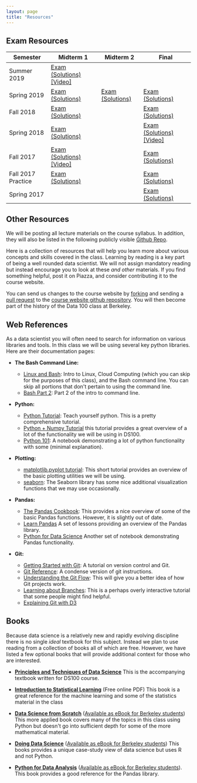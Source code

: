 ```yaml
---
layout: page
title: "Resources"
---
```


## Exam Resources

| Semester           | Midterm 1                                                                                                                                                                                    | Midterm 2                                                                                                | Final                                                                                                                                                                                    |
| ------------------ | -------------------------------------------------------------------------------------------------------------------------------------------------------------------------------------------- | -------------------------------------------------------------------------------------------------------- | ---------------------------------------------------------------------------------------------------------------------------------------------------------------------------------------- |
| Summer 2019        | [Exam](assets/exams/su19/su19mt_blank.pdf) [(Solutions)](assets/exams/su19/su19mt_sol.pdf) [[Video]](https://www.youtube.com/watch?v=7UVjFuRTHMc)                                                                                                   |                                                                                                          |                                                                                                                                                                                          |
| Spring 2019        | [Exam](assets/exams/sp19/data100_sp19_mt1.pdf) [(Solutions)](assets/exams/sp19/data100_sp19_mt1_sol.pdf)                                                                                     | [Exam](assets/exams/sp19/data100_sp19_mt2.pdf) [(Solutions)](assets/exams/sp19/data100_sp19_mt2_sol.pdf) | [Exam](assets/exams/sp19/data100_sp19_final.pdf) [(Solutions)](assets/exams/sp19/data100_sp19_final_sol.pdf)                                                                             |
| Fall 2018          | [Exam](assets/exams/fa18/fa18midterm.pdf) [(Solutions)](assets/exams/fa18/fa18midtermsol.pdf)                                                                                                |                                                                                                          | [Exam](assets/exams/fa18/fa18final.pdf) [(Solutions)](assets/exams/fa18/fa18finalsol.pdf)                                                                                                |
| Spring 2018        | [Exam](assets/exams/sp18/sp18midterm.pdf) [(Solutions)](assets/exams/sp18/sp18midtermsol.pdf)                                                                                                |                                                                                                          | [Exam](assets/exams/sp18/sp18final.pdf) [(Solutions)](assets/exams/sp18/sp18finalsol.pdf) [[Video]](https://www.youtube.com/watch?v=5JU0Xe46DnA&list=PLQCcNQgUcDfrBO7dpL-Pv6e0LYGeqsHKr) |
| Fall 2017          | [Exam](assets/exams/fa17/fa17midterm.pdf) [(Solutions)](assets/exams/fa17/fa17midtermsol.pdf) [[Video]](https://www.youtube.com/watch?v=uYS4ZBB0aZU&list=PLQCcNQgUcDfqAD1D9g9P9SUYo0tdXQpSY) |                                                                                                          | [Exam](assets/exams/fa17/fa17final.pdf) [(Solutions)](assets/exams/fa17/fa17finalsol.pdf)                                                                                                |
| Fall 2017 Practice | [Exam](assets/exams/fa17/fa17practicemidterm.pdf) [(Solutions)](assets/exams/fa17/fa17practicemidtermsol.pdf)                                                                                |                                                                                                          | [Exam](assets/exams/fa17/fa17practicefinal.pdf) [(Solutions)](assets/exams/fa17/fa17practicefinalsol.pdf)                                                                                |
| Spring 2017        |                                                                                                                                                                                              |                                                                                                          | [Exam](assets/exams/sp17/sp17final.pdf) [(Solutions)](assets/exams/sp17/sp17finalsol.pdf)                                                                                                |

## Other Resources

We will be posting all lecture materials on the course syllabus. In addition, they will also be listed in the following publicly visible [Github Repo](https://github.com/DS-100/su19).

Here is a collection of resources that will help you learn more about various concepts and skills covered in the class. Learning by reading is a key part of being a well rounded data scientist. We will not assign mandatory reading but instead encourage you to look at these _and other_ materials. If you find something helpful, post it on Piazza, and consider contributing it to the course website.

You can send us changes to the course website by
[forking](https://help.github.com/articles/fork-a-repo/) and sending a [pull
request](https://help.github.com/articles/about-pull-requests/) to the [course
website github repository](https://github.com/DS-100/su19). You will then
become part of the history of the Data 100 class at Berkeley.

## Web References

As a data scientist you will often need to search for information on various libraries and tools. In this class we will be using several key python libraries. Here are their documentation pages:

- **The Bash Command Line:**

  - [Linux and Bash](https://drive.google.com/file/d/0B6nL03OcEignTGowRkNCZzN6T00/view): Intro to Linux, Cloud Computing (which you can skip for the purposes of this class), and the Bash command line. You can skip all portions that don't pertain to using the command line.
  - [Bash Part 2](https://drive.google.com/file/d/0B6nL03OcEigncUxXNnNmV3VuN1U/view): Part 2 of the intro to command line.

- **Python:**
  - [Python Tutorial](https://docs.python.org/3.5/tutorial/): Teach yourself python. This is a pretty comprehensive tutorial.
  - [Python + Numpy Tutorial](http://cs231n.github.io/python-numpy-tutorial/) this tutorial provides a great overview of a lot of the functionality we will be using in DS100.
  - [Python 101](http://nbviewer.jupyter.org/urls/bitbucket.org/hrojas/learn-pandas/raw/master/lessons/Python_101.ipynb): A notebook demonstrating a lot of python functionality with some (minimal explanation).

* **Plotting:**

  - [matplotlib.pyplot tutorial](http://matplotlib.org/users/pyplot_tutorial.html#pyplot-tutorial): This short tutorial provides an overview of the basic plotting utilities we will be using.
  - [seaborn](http://seaborn.pydata.org/tutorial.html): The Seaborn library has some nice additional visualization functions that we may use occasionally.

* **Pandas:**

  - [The Pandas Cookbook](http://nbviewer.jupyter.org/github/jvns/pandas-cookbook/tree/master/cookbook/): This provides a nice overview of some of the basic Pandas functions. However, it is slightly out of date.
  - [Learn Pandas](https://bitbucket.org/hrojas/learn-pandas) A set of lessons providing an overview of the Pandas library.
  - [Python for Data Science](http://wavedatalab.github.io/datawithpython/index.html) Another set of notebook demonstrating Pandas functionality.

* **Git:**
  - [Getting Started with Git](https://git-scm.com/book/en/v2/Getting-Started-About-Version-Control): A tutorial on version control and Git.
  - [Git Reference](http://gitref.org): A condense version of git instructions.
  - [Understanding the Git Flow](https://guides.github.com/introduction/flow/): This will give you a better idea of how Git projects work.
  - [Learning about Branches](http://learngitbranching.js.org): This is a perhaps overly interactive tutorial that some people might find helpful.
  - [Explaining Git with D3](http://onlywei.github.io/explain-git-with-d3/)

## Books

Because data science is a relatively new and rapidly evolving discipline there is no single _ideal_ textbook for this subject.
Instead we plan to use reading from a collection of books all of which are free.
However, we have listed a few optional books that will provide additional context for those who are interested.

- **[Principles and Techniques of Data Science](https://www.textbook.ds100.org/)** This is the accompanying textbook written for DS100 course.

- **[Introduction to Statistical Learning](http://www-bcf.usc.edu/~gareth/ISL/)** (Free online PDF) This book is a great reference for the machine learning and some of the statistics material in the class

- **[Data Science from Scratch](http://shop.oreilly.com/product/0636920033400.do)** ([Available as eBook for Berkeley students](http://proquest.safaribooksonline.com/9781491901410)) This more applied book covers many of the topics in this class using Python but doesn't go into sufficient depth for some of the more mathematical material.

- **[Doing Data Science](http://shop.oreilly.com/product/0636920028529.do)**
  ([Available as eBook for Berkeley students](http://proquest.safaribooksonline.com/9781449363871)) This books provides a unique case-study view of data science but uses R and not Python.

- **[Python for Data Analysis](http://shop.oreilly.com/product/0636920023784.do)** ([Available as eBook for Berkeley students](http://proquest.safaribooksonline.com/9781449323592)). This book provides a good reference for the Pandas library.
